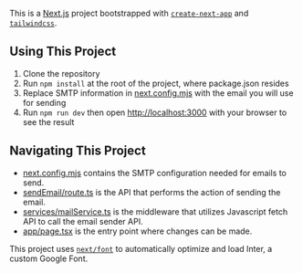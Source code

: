 This is a [Next.js](https://nextjs.org/) project bootstrapped with [`create-next-app`](https://github.com/vercel/next.js/tree/canary/packages/create-next-app) and [`tailwindcss`](https://tailwindcss.com/).

## Using This Project
1. Clone the repository
2. Run ```npm install``` at the root of the project, where package.json resides
3. Replace SMTP information in [next.config.mjs](./next.config.mjs) with the email you will use for sending
4. Run ```npm run dev``` then open [http://localhost:3000](http://localhost:3000) with your browser to see the result

## Navigating This Project
* [next.config.mjs](./next.config.mjs) contains the SMTP configuration needed for emails to send.
* [sendEmail/route.ts](/src/app/api/sendEmail) is the API that performs the action of sending the email.
* [services/mailService.ts](/src/app/services/mailService.ts) is the middleware that utilizes Javascript fetch API to call the email sender API.
* [app/page.tsx](/src/app/page.tsx) is the entry point where changes can be made.

This project uses [`next/font`](https://nextjs.org/docs/basic-features/font-optimization) to automatically optimize and load Inter, a custom Google Font.
